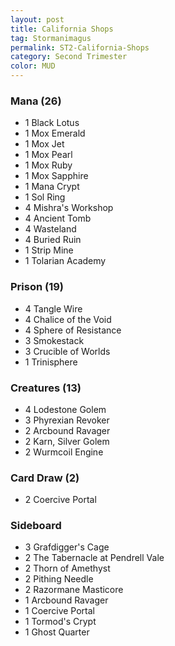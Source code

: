 ```yaml
---
layout: post
title: California Shops
tag: Stormanimagus
permalink: ST2-California-Shops
category: Second Trimester
color: MUD
---
```


### Mana (26)
- 1 Black Lotus
- 1 Mox Emerald
- 1 Mox Jet
- 1 Mox Pearl
- 1 Mox Ruby
- 1 Mox Sapphire
- 1 Mana Crypt
- 1 Sol Ring
- 4 Mishra's Workshop
- 4 Ancient Tomb
- 4 Wasteland
- 4 Buried Ruin
- 1 Strip Mine
- 1 Tolarian Academy

### Prison (19)
- 4 Tangle Wire
- 4 Chalice of the Void
- 4 Sphere of Resistance
- 3 Smokestack
- 3 Crucible of Worlds
- 1 Trinisphere

### Creatures (13)
- 4 Lodestone Golem
- 3 Phyrexian Revoker
- 2 Arcbound Ravager
- 2 Karn, Silver Golem
- 2 Wurmcoil Engine

### Card Draw (2)
- 2 Coercive Portal

### Sideboard
- 3 Grafdigger's Cage
- 2 The Tabernacle at Pendrell Vale
- 2 Thorn of Amethyst
- 2 Pithing Needle
- 2 Razormane Masticore
- 1 Arcbound Ravager
- 1 Coercive Portal
- 1 Tormod's Crypt
- 1 Ghost Quarter
